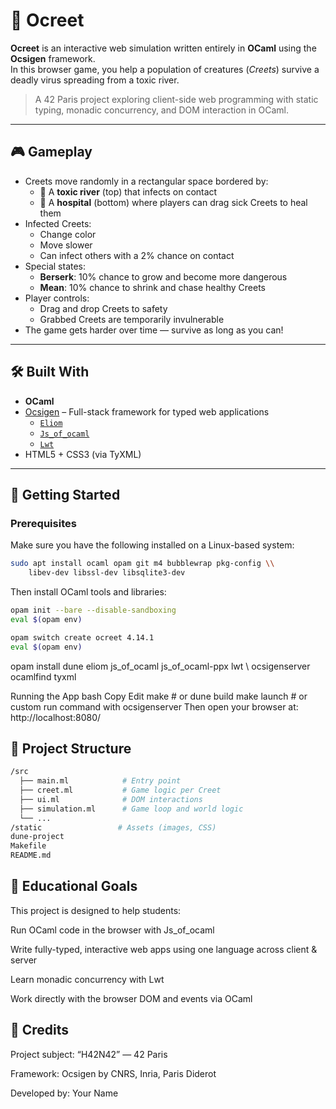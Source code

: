 # 🧬 Ocreet

**Ocreet** is an interactive web simulation written entirely in **OCaml** using the **Ocsigen** framework.  
In this browser game, you help a population of creatures (*Creets*) survive a deadly virus spreading from a toxic river.

> A 42 Paris project exploring client-side web programming with static typing, monadic concurrency, and DOM interaction in OCaml.

---

## 🎮 Gameplay

- Creets move randomly in a rectangular space bordered by:
  - 🧪 A **toxic river** (top) that infects on contact
  - 🏥 A **hospital** (bottom) where players can drag sick Creets to heal them
- Infected Creets:
  - Change color
  - Move slower
  - Can infect others with a 2% chance on contact
- Special states:
  - **Berserk**: 10% chance to grow and become more dangerous
  - **Mean**: 10% chance to shrink and chase healthy Creets
- Player controls:
  - Drag and drop Creets to safety
  - Grabbed Creets are temporarily invulnerable
- The game gets harder over time — survive as long as you can!

---

## 🛠️ Built With

- **OCaml**
- [Ocsigen](https://ocsigen.org) – Full-stack framework for typed web applications
  - [`Eliom`](https://ocsigen.org/eliom/)
  - [`Js_of_ocaml`](https://ocsigen.org/js_of_ocaml/)
  - [`Lwt`](https://ocsigen.org/lwt/)
- HTML5 + CSS3 (via TyXML)

---

## 🚀 Getting Started

### Prerequisites

Make sure you have the following installed on a Linux-based system:

```bash
sudo apt install ocaml opam git m4 bubblewrap pkg-config \\
    libev-dev libssl-dev libsqlite3-dev
```

Then install OCaml tools and libraries:

```bash
opam init --bare --disable-sandboxing
eval $(opam env)
```
```bash
opam switch create ocreet 4.14.1
eval $(opam env)
```
opam install dune eliom js_of_ocaml js_of_ocaml-ppx lwt \\
             ocsigenserver ocamlfind tyxml

Running the App
bash
Copy
Edit
make           # or dune build
make launch    # or custom run command with ocsigenserver
Then open your browser at:
http://localhost:8080/

## 📁 Project Structure
```bash
/src
  ├── main.ml            # Entry point
  ├── creet.ml           # Game logic per Creet
  ├── ui.ml              # DOM interactions
  ├── simulation.ml      # Game loop and world logic
  └── ...
/static                 # Assets (images, CSS)
dune-project
Makefile
README.md
```

## 🧪 Educational Goals
This project is designed to help students:

Run OCaml code in the browser with Js_of_ocaml

Write fully-typed, interactive web apps using one language across client & server

Learn monadic concurrency with Lwt

Work directly with the browser DOM and events via OCaml

## 🧠 Credits
Project subject: “H42N42” — 42 Paris

Framework: Ocsigen by CNRS, Inria, Paris Diderot

Developed by: Your Name